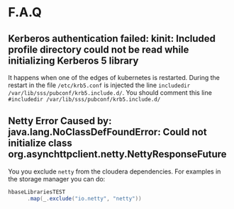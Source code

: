 
# F.A.Q

## Kerberos authentication failed: kinit: Included profile directory could not be read while initializing Kerberos 5 library

It happens when one of the edges of kubernetes is restarted. During the restart in the file `/etc/krb5.conf` is injected the line `includedir /var/lib/sss/pubconf/krb5.include.d/`.
You should comment this line `#includedir /var/lib/sss/pubconf/krb5.include.d/`

## Netty Error Caused by: java.lang.NoClassDefFoundError: Could not initialize class org.asynchttpclient.netty.NettyResponseFuture

You you exclude `netty` from the cloudera dependencies. For examples in the storage manager you can do:

```sbt
hbaseLibrariesTEST
      .map(_.exclude("io.netty", "netty"))
```
